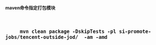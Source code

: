 


#### maven命令指定打包模块

<div style="font-size: 18px; font-weight: bold;">
<br />

```
     mvn clean package -DskipTests -pl si-promote-jobs/tencent-outside-jod/  -am -amd

```
</div>
